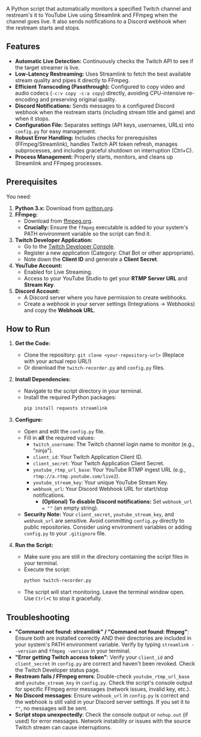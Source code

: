A Python script that automatically monitors a specified Twitch channel and restream's it to YouTube Live using Streamlink and FFmpeg when the channel goes live. It also sends notifications to a Discord webhook when the restream starts and stops.

## Features

*   **Automatic Live Detection:** Continuously checks the Twitch API to see if the target streamer is live.
*   **Low-Latency Restreaming:** Uses Streamlink to fetch the best available stream quality and pipes it directly to FFmpeg.
*   **Efficient Transcoding (Passthrough):** Configured to copy video and audio codecs (`-c:v copy -c:a copy`) directly, avoiding CPU-intensive re-encoding and preserving original quality.
*   **Discord Notifications:** Sends messages to a configured Discord webhook when the restream starts (including stream title and game) and when it stops.
*   **Configuration File:** Separates settings (API keys, usernames, URLs) into `config.py` for easy management.
*   **Robust Error Handling:** Includes checks for prerequisites (FFmpeg/Streamlink), handles Twitch API token refresh, manages subprocesses, and includes graceful shutdown on interruption (Ctrl+C).
*   **Process Management:** Properly starts, monitors, and cleans up Streamlink and FFmpeg processes.

## Prerequisites

You need:

1.  **Python 3.x:** Download from [python.org](https://www.python.org/).
2.  **FFmpeg:**
    *   Download from [ffmpeg.org](https://ffmpeg.org/download.html).
    *   **Crucially:** Ensure the `ffmpeg` executable is added to your system's PATH environment variable so the script can find it.
3.  **Twitch Developer Application:**
    *   Go to the [Twitch Developer Console](https://dev.twitch.tv/console/).
    *   Register a new application (Category: Chat Bot or other appropriate).
    *   Note down the **Client ID** and generate a **Client Secret**.
4.  **YouTube Account:**
    *   Enabled for Live Streaming.
    *   Access to your YouTube Studio to get your **RTMP Server URL** and **Stream Key**.
5.  **Discord Account:**
    *   A Discord server where you have permission to create webhooks.
    *   Create a webhook in your server settings (Integrations -> Webhooks) and copy the **Webhook URL**.


## How to Run

1.  **Get the Code:**
    *   Clone the repository: `git clone <your-repository-url>` (Replace with your actual repo URL!)
    *   Or download the `twitch-recorder.py` and `config.py` files.

2.  **Install Dependencies:**
    *   Navigate to the script directory in your terminal.
    *   Install the required Python packages:
        ```bash
        pip install requests streamlink
        ```

3.  **Configure:**
    *   Open and edit the `config.py` file.
    *   Fill in **all** the required values:
        *   `twitch_username`: The Twitch channel login name to monitor (e.g., "ninja").
        *   `client_id`: Your Twitch Application Client ID.
        *   `client_secret`: Your Twitch Application Client Secret.
        *   `youtube_rtmp_url_base`: Your YouTube RTMP ingest URL (e.g., `rtmp://a.rtmp.youtube.com/live2`).
        *   `youtube_stream_key`: Your unique YouTube Stream Key.
        *   `webhook_url`: Your Discord Webhook URL for start/stop notifications.
            *   **(Optional) To disable Discord notifications:** Set `webhook_url = ""` (an empty string).
    *   **Security Note:** Your `client_secret`, `youtube_stream_key`, and `webhook_url` are sensitive. Avoid committing `config.py` directly to public repositories. Consider using environment variables or adding `config.py` to your `.gitignore` file.

4.  **Run the Script:**
    *   Make sure you are still in the directory containing the script files in your terminal.
    *   Execute the script:
        ```bash
        python twitch-recorder.py
        ```
    *   The script will start monitoring. Leave the terminal window open. Use `Ctrl+C` to stop it gracefully.
    

## Troubleshooting

*   **"Command not found: streamlink" / "Command not found: ffmpeg"**: Ensure both are installed correctly AND their directories are included in your system's PATH environment variable. Verify by typing `streamlink --version` and `ffmpeg -version` in your terminal.
*   **"Error getting Twitch access token"**: Verify your `client_id` and `client_secret` in `config.py` are correct and haven't been revoked. Check the Twitch Developer status page.
*   **Restream fails / FFmpeg errors**: Double-check `youtube_rtmp_url_base` and `youtube_stream_key` in `config.py`. Check the script's console output for specific FFmpeg error messages (network issues, invalid key, etc.).
*   **No Discord messages**: Ensure `webhook_url` in `config.py` is correct and the webhook is still valid in your Discord server settings. If you set it to `""`, no messages will be sent.
*   **Script stops unexpectedly**: Check the console output or `nohup.out` (if used) for error messages. Network instability or issues with the source Twitch stream can cause interruptions.




